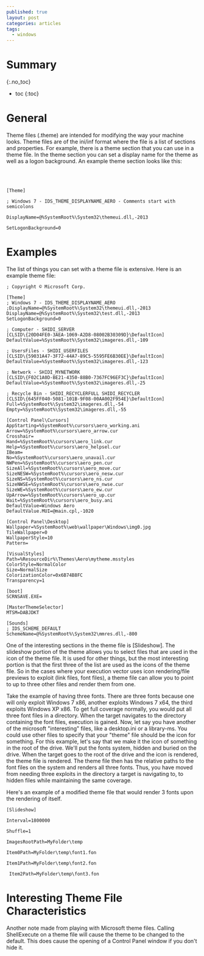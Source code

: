 ```yaml
---
published: true
layout: post
categories: articles
tags:
  - windows
---
```

# Summary
{:.no_toc}

* toc
{:toc}


# General
Theme files (.theme) are intended for modifying the way your machine looks. Theme files are of the ini/inf format where the file is a list of sections and properties. For example, there is a theme section that you can use in a theme file. In the theme section you can set a display name for the theme as well as a logon background. An example theme section looks like this:

 
<br><br>
	
    [Theme]

	; Windows 7 - IDS_THEME_DISPLAYNAME_AERO - Comments start with semicolons

	DisplayName=@%SystemRoot%\System32\themeui.dll,-2013

	SetLogonBackground=0

 

# Examples 

 The list of things you can set with a theme file is extensive. Here is an example theme file:

 

	; Copyright © Microsoft Corp.

    [Theme]
    ; Windows 7 - IDS_THEME_DISPLAYNAME_AERO
    ;DisplayName=@%SystemRoot%\System32\themeui.dll,-2013
    DisplayName=@%SystemRoot%\System32\test.dll,-2013
    SetLogonBackground=0

    ; Computer - SHIDI_SERVER
    [CLSID\{20D04FE0-3AEA-1069-A2D8-08002B30309D}\DefaultIcon]
    DefaultValue=%SystemRoot%\System32\imageres.dll,-109

    ; UsersFiles - SHIDI_USERFILES
    [CLSID\{59031A47-3F72-44A7-89C5-5595FE6B30EE}\DefaultIcon]
    DefaultValue=%SystemRoot%\System32\imageres.dll,-123

    ; Network - SHIDI_MYNETWORK
    [CLSID\{F02C1A0D-BE21-4350-88B0-7367FC96EF3C}\DefaultIcon]
    DefaultValue=%SystemRoot%\System32\imageres.dll,-25

    ; Recycle Bin - SHIDI_RECYCLERFULL SHIDI_RECYCLER
    [CLSID\{645FF040-5081-101B-9F08-00AA002F954E}\DefaultIcon]
    Full=%SystemRoot%\System32\imageres.dll,-54
    Empty=%SystemRoot%\System32\imageres.dll,-55

    [Control Panel\Cursors]
    AppStarting=%SystemRoot%\cursors\aero_working.ani
    Arrow=%SystemRoot%\cursors\aero_arrow.cur
    Crosshair=
    Hand=%SystemRoot%\cursors\aero_link.cur
    Help=%SystemRoot%\cursors\aero_helpsel.cur
    IBeam=
    No=%SystemRoot%\cursors\aero_unavail.cur
    NWPen=%SystemRoot%\cursors\aero_pen.cur
    SizeAll=%SystemRoot%\cursors\aero_move.cur
    SizeNESW=%SystemRoot%\cursors\aero_nesw.cur
    SizeNS=%SystemRoot%\cursors\aero_ns.cur
    SizeNWSE=%SystemRoot%\cursors\aero_nwse.cur
    SizeWE=%SystemRoot%\cursors\aero_ew.cur
    UpArrow=%SystemRoot%\cursors\aero_up.cur
    Wait=%SystemRoot%\cursors\aero_busy.ani
    DefaultValue=Windows Aero
    DefaultValue.MUI=@main.cpl,-1020

    [Control Panel\Desktop]
    Wallpaper=%SystemRoot%\web\wallpaper\Windows\img0.jpg
    TileWallpaper=0
    WallpaperStyle=10
    Pattern=

    [VisualStyles]
    Path=%ResourceDir%\Themes\Aero\mytheme.msstyles
    ColorStyle=NormalColor
    Size=NormalSize
    ColorizationColor=0x6B74B8FC
    Transparency=1

    [boot]
    SCRNSAVE.EXE=

    [MasterThemeSelector]
    MTSM=DABJDKT

    [Sounds]
    ; IDS_SCHEME_DEFAULT
    SchemeName=@%SystemRoot%\System32\mmres.dll,-800

 

One of the interesting sections in the theme file is [Slideshow]. The slideshow portion of the theme allows you to select files that are used in the icon of the theme file. It is used for other things, but the most interesting portion is that the first three of the list are used as the icons of the theme file. So in the cases where your execution vector uses icon rendering/file previews to exploit (link files, font files), a theme file can allow you to point to up to three other files and render them from one.

 

Take the example of having three fonts. There are three fonts because one will only exploit Windows 7 x86, another exploits Windows 7 x64, the third exploits Windows XP x86. To get full coverage normally, you would put all three font files in a directory. When the target navigates to the directory containing the font files, execution is gained. Now, let say you have another of the microsoft "interesting" files, like a desktop.ini or a library-ms. You could use other files to specify that your "theme" file should be the icon for something. For this example, let's say that we make it the icon of something in the root of the drive.  We'll put the fonts system, hidden and buried on the drive. When the target goes to the root of the drive and the icon is rendered, the theme file is rendered. The theme file then has the relative paths to the font files on the system and renders all three fonts. Thus, you have moved from needing three exploits in the directory a target is navigating to, to hidden files while maintaining the same coverage.

 

Here's an example of a modified theme file that would render 3 fonts upon the rendering of itself.

    [Slideshow]

    Interval=1800000

    Shuffle=1

    ImagesRootPath=MyFolder\temp

    Item0Path=MyFolder\temp\font1.fon

    Item1Path=MyFolder\temp\font2.fon

     Item2Path=MyFolder\temp\font3.fon

 
# Interesting Theme File Characteristics

Another note made from playing with Microsoft theme files. Calling ShellExecute on a theme file will cause the theme to be changed to the default. This does cause the opening of a Control Panel window if you don't hide it.

<div id="commento"></div>
<script src="https://cdn.commento.io/js/commento.js"></script>
